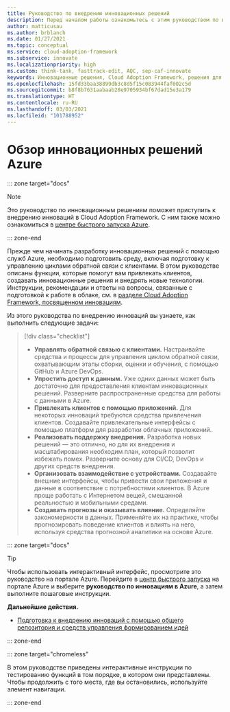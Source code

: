 ```yaml
---
title: Руководство по внедрению инновационных решений
description: Перед началом работы ознакомьтесь с этим руководством по внедрению инновационных решений с использованием Cloud Adoption Framework. К вашим услугам облачные инновации, которые будут полезны при привлечении клиентов и внедрении облачных технологий.
author: matticusau
ms.author: brblanch
ms.date: 01/27/2021
ms.topic: conceptual
ms.service: cloud-adoption-framework
ms.subservice: innovate
ms.localizationpriority: high
ms.custom: think-tank, fasttrack-edit, AQC, sep-caf-innovate
keywords: Инновационные решения, Cloud Adoption Framework, решения для внедрения инноваций
ms.openlocfilehash: 15fd33baa38899db3c8d5f15c083944faf002c5d
ms.sourcegitcommit: b8f8b7631aabaab28e9705934bf67dad15e3a179
ms.translationtype: HT
ms.contentlocale: ru-RU
ms.lasthandoff: 03/03/2021
ms.locfileid: "101788952"
---
```

# <a name="azure-innovative-solutions-guide-overview"></a>Обзор инновационных решений Azure

::: zone target="docs"

> [!NOTE]
> Это руководство по инновационным решениям поможет приступить к внедрению инноваций в Cloud Adoption Framework. С ним также можно ознакомиться в [центре быстрого запуска Azure](https://portal.azure.com/?feature.quickstart=true#blade/Microsoft_Azure_Resources/QuickstartCenterBlade).

::: zone-end

Прежде чем начинать разработку инновационных решений с помощью служб Azure, необходимо подготовить среду, включая подготовку к управлению циклами обратной связи с клиентами. В этом руководстве описаны функции, которые помогут вам привлекать клиентов, создавать инновационные решения и внедрять новые технологии. Инструкции, рекомендации и ответы на вопросы, связанные с подготовкой к работе в облаке, см. в [разделе Cloud Adoption Framework, посвященном инновациям](../index.md).

Из этого руководства по внедрению инноваций вы узнаете, как выполнить следующие задачи:

> [!div class="checklist"]
>
> - **Управлять обратной связью с клиентами.** Настраивайте средства и процессы для управления циклом обратной связи, охватывающим этапы сборки, оценки и обучения, с помощью GitHub и Azure DevOps.
> - **Упростить доступ к данным.** Уже одних данных может быть достаточно для предоставления клиентам инновационных решений. Разверните распространенные средства для работы с данными в Azure.
> - **Привлекать клиентов с помощью приложений.** Для некоторых инноваций требуются средства привлечения клиентов. Создавайте привлекательные интерфейсы с помощью платформ для разработки облачных приложений.
> - **Реализовать поддержку внедрения.** Разработка новых решений — это отлично, но для их внедрения и масштабирования необходим план, который позволит избежать помех. Разверните основу для CI/CD, DevOps и других средств внедрения.
> - **Организовать взаимодействие с устройствами.** Создавайте внешние интерфейсы, чтобы привести свои приложения и данные в соответствие с потребностями клиентов. В Azure проще работать с Интернетом вещей, смешанной реальностью и мобильными средами.
> - **Создавать прогнозы и оказывать влияние.** Определяйте закономерности в данных. Применяйте их на практике, чтобы прогнозировать поведение клиентов и влиять на него, используя средства прогнозной аналитики на основе Azure.

::: zone target="docs"

> [!TIP]
> Чтобы использовать интерактивный интерфейс, просмотрите это руководство на портале Azure. Перейдите в [центр быстрого запуска](https://portal.azure.com/?feature.quickstart=true#blade/Microsoft_Azure_Resources/QuickstartCenterBlade) на портале Azure и выберите **руководство по инновациям в Azure**, а затем выполните пошаговые инструкции.

**Дальнейшие действия.**

- [Подготовка к внедрению инноваций с помощью общего репозитория и средств управления формированием идей](./adoption.md)

::: zone-end

::: zone target="chromeless"

В этом руководстве приведены интерактивные инструкции по тестированию функций в том порядке, в котором они представлены. Чтобы продолжить с того места, где вы остановились, используйте элемент навигации.

::: zone-end
